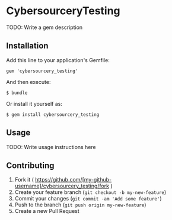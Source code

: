 # CybersourceryTesting

TODO: Write a gem description

## Installation

Add this line to your application's Gemfile:

    gem 'cybersourcery_testing'

And then execute:

    $ bundle

Or install it yourself as:

    $ gem install cybersourcery_testing

## Usage

TODO: Write usage instructions here

## Contributing

1. Fork it ( https://github.com/[my-github-username]/cybersourcery_testing/fork )
2. Create your feature branch (`git checkout -b my-new-feature`)
3. Commit your changes (`git commit -am 'Add some feature'`)
4. Push to the branch (`git push origin my-new-feature`)
5. Create a new Pull Request

